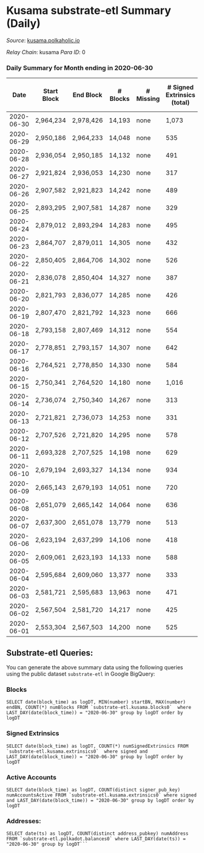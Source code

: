 # Kusama substrate-etl Summary (Daily)

_Source_: [kusama.polkaholic.io](https://kusama.polkaholic.io)

*Relay Chain*: kusama
*Para ID*: 0



### Daily Summary for Month ending in 2020-06-30


| Date | Start Block | End Block | # Blocks | # Missing | # Signed Extrinsics (total) | # Active Accounts | # Addresses with Balances | # Events | # Transfers | # XCM Transfers In | # XCM Transfers Out |
| ---- | ----------- | --------- | -------- | --------- | --------------------------- | ----------------- | ------------------------- | -------- | ----------- | ------------------ | ------------------- |
| 2020-06-30 | 2,964,234 | 2,978,426 | 14,193 | none  | 1,073 | 373 | 11,425 | 65,133 | 344 ($48,359,437.35) |   |   |
| 2020-06-29 | 2,950,186 | 2,964,233 | 14,048 | none  | 535 | 262 |  | 56,707 | 150 ($30,136,783.49) |   |   |
| 2020-06-28 | 2,936,054 | 2,950,185 | 14,132 | none  | 491 | 270 |  | 53,827 | 126 ($6,634,498.57) |   |   |
| 2020-06-27 | 2,921,824 | 2,936,053 | 14,230 | none  | 317 | 185 |  | 50,423 | 96 ($1,828,267.41) |   |   |
| 2020-06-26 | 2,907,582 | 2,921,823 | 14,242 | none  | 489 | 253 |  | 53,037 | 111 ($15,317,532.34) |   |   |
| 2020-06-25 | 2,893,295 | 2,907,581 | 14,287 | none  | 329 | 192 |  | 50,328 | 98 ($3,531,548.31) |   |   |
| 2020-06-24 | 2,879,012 | 2,893,294 | 14,283 | none  | 495 | 248 |  | 54,938 | 176 ($7,032,493.27) |   |   |
| 2020-06-23 | 2,864,707 | 2,879,011 | 14,305 | none  | 432 | 222 |  | 51,770 | 145 ($12,703,023.06) |   |   |
| 2020-06-22 | 2,850,405 | 2,864,706 | 14,302 | none  | 526 | 249 |  | 56,196 | 133 ($13,208,570.87) |   |   |
| 2020-06-21 | 2,836,078 | 2,850,404 | 14,327 | none  | 387 | 197 |  | 51,994 | 91 ($4,606,919.16) |   |   |
| 2020-06-20 | 2,821,793 | 2,836,077 | 14,285 | none  | 426 | 206 |  | 51,203 | 90 ($1,511,680.39) |   |   |
| 2020-06-19 | 2,807,470 | 2,821,792 | 14,323 | none  | 666 | 325 |  | 52,807 | 130 ($31,860,341.79) |   |   |
| 2020-06-18 | 2,793,158 | 2,807,469 | 14,312 | none  | 554 | 280 |  | 52,199 | 110 ($12,199,287.67) |   |   |
| 2020-06-17 | 2,778,851 | 2,793,157 | 14,307 | none  | 642 | 289 |  | 55,648 | 151 ($5,307,231.00) |   |   |
| 2020-06-16 | 2,764,521 | 2,778,850 | 14,330 | none  | 584 | 280 |  | 51,496 | 231 ($36,183,118.41) |   |   |
| 2020-06-15 | 2,750,341 | 2,764,520 | 14,180 | none  | 1,016 | 314 |  | 59,156 | 337 ($14,618,207.07) |   |   |
| 2020-06-14 | 2,736,074 | 2,750,340 | 14,267 | none  | 313 | 167 |  | 51,272 | 74 ($1,172,650.48) |   |   |
| 2020-06-13 | 2,721,821 | 2,736,073 | 14,253 | none  | 331 | 161 |  | 49,049 | 100 ($3,132,809.83) |   |   |
| 2020-06-12 | 2,707,526 | 2,721,820 | 14,295 | none  | 578 | 271 |  | 52,612 | 141 ($933,405.20) |   |   |
| 2020-06-11 | 2,693,328 | 2,707,525 | 14,198 | none  | 629 | 288 |  | 51,795 | 167 ($27,320,241.17) |   |   |
| 2020-06-10 | 2,679,194 | 2,693,327 | 14,134 | none  | 934 | 430 |  | 53,834 | 349 ($26,632,251.13) |   |   |
| 2020-06-09 | 2,665,143 | 2,679,193 | 14,051 | none  | 720 | 366 |  | 51,520 | 273 ($23,216,411.48) |   |   |
| 2020-06-08 | 2,651,079 | 2,665,142 | 14,064 | none  | 636 | 323 |  | 53,417 | 141 ($5,594,247.54) |   |   |
| 2020-06-07 | 2,637,300 | 2,651,078 | 13,779 | none  | 513 | 227 |  | 50,079 | 150 ($6,714,567.68) |   |   |
| 2020-06-06 | 2,623,194 | 2,637,299 | 14,106 | none  | 418 | 221 |  | 47,593 | 152 ($8,557,504.34) |   |   |
| 2020-06-05 | 2,609,061 | 2,623,193 | 14,133 | none  | 588 | 272 |  | 49,323 | 283 ($32,724,635.17) |   |   |
| 2020-06-04 | 2,595,684 | 2,609,060 | 13,377 | none  | 333 | 197 |  | 46,089 | 128 ($55,697,719.12) |   |   |
| 2020-06-03 | 2,581,721 | 2,595,683 | 13,963 | none  | 471 | 262 |  | 50,256 | 187 ($8,455,481.23) |   |   |
| 2020-06-02 | 2,567,504 | 2,581,720 | 14,217 | none  | 425 | 218 |  | 48,385 | 139 ($11,094,873.32) |   |   |
| 2020-06-01 | 2,553,304 | 2,567,503 | 14,200 | none  | 525 | 272 |  | 50,402 | 236 ($7,883,114.72) |   |   |

## Substrate-etl Queries:
You can generate the above summary data using the following queries using the public dataset `substrate-etl` in Google BigQuery:


### Blocks
```
SELECT date(block_time) as logDT, MIN(number) startBN, MAX(number) endBN, COUNT(*) numBlocks FROM `substrate-etl.kusama.blocks0`  where LAST_DAY(date(block_time)) = "2020-06-30" group by logDT order by logDT
```


### Signed Extrinsics
```
SELECT date(block_time) as logDT, COUNT(*) numSignedExtrinsics FROM `substrate-etl.kusama.extrinsics0`  where signed and LAST_DAY(date(block_time)) = "2020-06-30" group by logDT order by logDT
```


### Active Accounts
```
SELECT date(block_time) as logDT, COUNT(distinct signer_pub_key) numAccountsActive FROM `substrate-etl.kusama.extrinsics0` where signed and LAST_DAY(date(block_time)) = "2020-06-30" group by logDT order by logDT
```


### Addresses:
```
SELECT date(ts) as logDT, COUNT(distinct address_pubkey) numAddress FROM `substrate-etl.polkadot.balances0` where LAST_DAY(date(ts)) = "2020-06-30" group by logDT```

